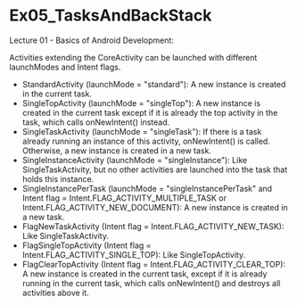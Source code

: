 # Ex05_TasksAndBackStack
Lecture 01 - Basics of Android Development:

Activities extending the CoreActivity can be launched with different launchModes and Intent flags.
- StandardActivity (launchMode = "standard"): A new instance is created in the current task.
- SingleTopActivity (launchMode = "singleTop"): A new instance is created in the current task except if it is already the top activity in the task, which calls onNewIntent() instead.
- SingleTaskActivity (launchMode = "singleTask"): If there is a task already running an instance of this activity, onNewIntent() is called. Otherwise, a new instance is created in a new task.
- SingleInstanceActivity (launchMode = "singleInstance"): Like SingleTaskActivity, but no other activities are launched into the task that holds this instance.
- SingleInstancePerTask (launchMode = "singleInstancePerTask" and Intent flag = Intent.FLAG_ACTIVITY_MULTIPLE_TASK or Intent.FLAG_ACTIVITY_NEW_DOCUMENT): A new instance is created in a new task.
- FlagNewTaskActivity (Intent flag = Intent.FLAG_ACTIVITY_NEW_TASK): Like SingleTaskActivity.
- FlagSingleTopActivity (Intent flag = Intent.FLAG_ACTIVITY_SINGLE_TOP): Like SingleTopActivity.
- FlagClearTopActivity (Intent flag = Intent.FLAG_ACTIVITY_CLEAR_TOP): A new instance is created in the current task, except if it is already running in the current task, which calls onNewIntent() and destroys all activities above it.